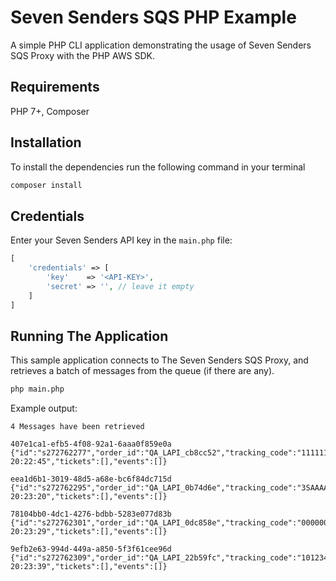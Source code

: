 # Seven Senders SQS PHP Example

A simple PHP CLI application demonstrating the usage of Seven Senders SQS Proxy with the PHP AWS SDK.

## Requirements

PHP 7+, Composer

## Installation

To install the dependencies run the following command in your terminal

```bash
composer install
```

## Credentials

Enter your Seven Senders API key in the `main.php` file:

```php
[
    'credentials' => [
        'key'    => '<API-KEY>',
        'secret' => '', // leave it empty
    ]
]
```

## Running The Application

This sample application connects to The Seven Senders SQS Proxy, and retrieves a batch of messages from the queue (if there are any).

```bash
php main.php
```

Example output:

```
4 Messages have been retrieved

407e1ca1-efb5-4f08-92a1-6aaa0f859e0a
{"id":"s272762277","order_id":"QA_LAPI_cb8cc52","tracking_code":"111111100003282","carrier":"brt","carrier_country":"it","status":"Pickup","status_time":"03.04.2020 20:22:45","tickets":[],"events":[]}

eea1d6b1-3019-48d5-a68e-bc6f84dc715d
{"id":"s272762295","order_id":"QA_LAPI_0b74d6e","tracking_code":"3SAAAA000008214","carrier":"postnl","carrier_country":"nl","status":"Pickup","status_time":"03.04.2020 20:23:20","tickets":[],"events":[]}

78104bb0-4dc1-4276-bdbb-5283e077d83b
{"id":"s272762301","order_id":"QA_LAPI_0dc858e","tracking_code":"000000009","carrier":"celeritas","carrier_country":"es","status":"Pickup","status_time":"03.04.2020 20:23:29","tickets":[],"events":[]}

9efb2e63-994d-449a-a850-5f3f61cee96d
{"id":"s272762309","order_id":"QA_LAPI_22b59fc","tracking_code":"1012345000067110110108","carrier":"postat","carrier_country":"at","status":"Pickup","status_time":"03.04.2020 20:23:39","tickets":[],"events":[]}
```


